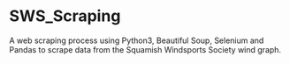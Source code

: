 # SWS_Scraping
A web scraping process using Python3, Beautiful Soup, Selenium and Pandas to scrape data from the Squamish Windsports Society wind graph.
